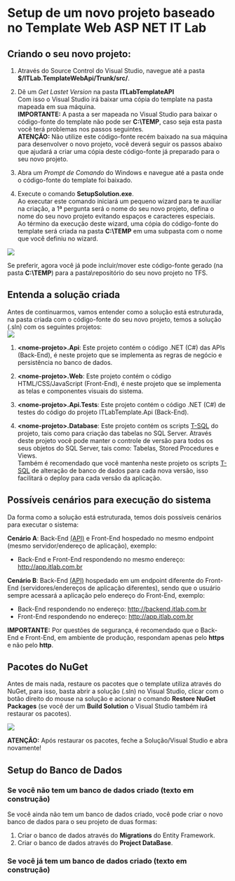# Setup de um novo projeto baseado no Template Web ASP NET IT Lab
## Criando o seu novo projeto:
1. Através do Source Control do Visual Studio, navegue até a pasta **$/ITLab.TemplateWebApi/Trunk/src/**.

2. Dê um *Get Lastet Version* na pasta **ITLabTemplateAPI**
    <br>Com isso o Visual Studio irá baixar uma cópia do template na pasta mapeada em sua máquina.
    <br>**IMPORTANTE:** A pasta a ser mapeada no Visual Studio para baixar o código-fonte do template não pode ser **C:\TEMP**, caso seja esta pasta você terá problemas nos passos seguintes.
    <br>**ATENÇÃO:** Não utilize este código-fonte recém baixado na sua máquina para desenvolver o novo projeto, você deverá seguir os passos abaixo que ajudará a criar uma cópia deste código-fonte já preparado para o seu novo projeto.

3. Abra um *Prompt de Comando* do Windows e navegue até a pasta onde o código-fonte do template foi baixado.

4. Execute o comando **SetupSolution.exe**.
    <br>Ao executar este comando iniciará um pequeno wizard para te auxiliar na criação, a 1ª pergunta será o nome do seu novo projeto, defina o nome do seu novo projeto evitando espaços e caracteres especiais.
    <br>Ao término da execução deste wizard, uma cópia do código-fonte do template será criada na pasta **C:\TEMP** em uma subpasta com o nome que você definiu no wizard.
<img src="https://github.com/ITLab-Academy/Template-Web-ASPNET/blob/master/images/Setup-New-Project.png">

Se preferir, agora você já pode incluir/mover este código-fonte gerado (na pasta **C:\TEMP**) para a pasta\repositório do seu novo projeto no TFS.

## Entenda a solução criada
Antes de continuarmos, vamos entender como a solução está estruturada, na pasta criada com o código-fonte do seu novo projeto, temos a solução (.sln) com os seguintes projetos:
<br><img src="https://github.com/ITLab-Academy/Template-Web-ASPNET/blob/master/images/template-solution.jpg">
<br>
1. **\<nome-projeto>.Api**: Este projeto contém o código .NET (C#) das APIs (Back-End), é neste projeto que se implementa as regras de negócio e persistência no banco de dados.

2. **\<nome-projeto>.Web**: Este projeto contém o código HTML/CSS/JavaScript (Front-End), é neste projeto que se implementa as telas e componentes visuais do sistema.

3. **\<nome-projeto>.Api.Tests**: Este projeto contém o código .NET (C#) de testes do código do projeto ITLabTemplate.Api (Back-End).

4. **\<nome-projeto>.Database**: Este projeto contém os scripts [T-SQL](https://pt.wikipedia.org/wiki/Transact-SQL) do projeto, tais como para criação das tabelas no SQL Server.
Através deste projeto você pode manter o controle de versão para todos os seus objetos do SQL Server, tais como: Tabelas, Stored Procedures e Views.
<br>Também é recomendado que você mantenha neste projeto os scripts [T-SQL](https://pt.wikipedia.org/wiki/Transact-SQL) de alteração de banco de dados para cada nova versão, isso facilitará o deploy para cada versão da aplicação.


## Possíveis cenários para execução do sistema
Da forma como a solução está estruturada, temos dois possíveis cenários para executar o sistema:

**Cenário A**: Back-End [(API)](https://pt.wikipedia.org/wiki/Interface_de_programa%C3%A7%C3%A3o_de_aplica%C3%A7%C3%B5es) e Front-End hospedado no mesmo endpoint (mesmo servidor/endereço de aplicação), exemplo:

- Back-End e Front-End respondendo no mesmo endereço: http://app.itlab.com.br

**Cenário B**: Back-End [(API)](https://pt.wikipedia.org/wiki/Interface_de_programa%C3%A7%C3%A3o_de_aplica%C3%A7%C3%B5es) hospedado em um endpoint diferente do Front-End (servidores/endereços de aplicação diferentes), sendo que o usuário sempre acessará a aplicação pelo endereço do Front-End, exemplo:

- Back-End respondendo no endereço: http://backend.itlab.com.br
- Front-End respondendo no endereço: http://app.itlab.com.br

**IMPORTANTE:** Por questões de segurança, é recomendado que o Back-End e Front-End, em ambiente de produção, respondam apenas pelo **https** e não pelo **http**.

## Pacotes do NuGet
Antes de mais nada, restaure os pacotes que o template utiliza através do NuGet, para isso, basta abrir a solução (.sln) no Visual Studio, clicar com o botão direito do mouse na solução e acionar o comando **Restore NuGet Packages** (se você der um **Build Solution** o Visual Studio também irá restaurar os pacotes).

<img src="https://github.com/ITLab-Academy/Template-Web-ASPNET/blob/master/images/Restore-NuGet-Packages.png">

**ATENÇÃO:** Após restaurar os pacotes, feche a Solução/Visual Studio e abra novamente!


## Setup do Banco de Dados
### Se você não tem um banco de dados criado (texto em construção)
Se você ainda não tem um banco de dados criado, você pode criar o novo banco de dados para o seu projeto de duas formas:
1. Criar o banco de dados através do **Migrations** do Entity Framework.
2. Criar o banco de dados através do **Project DataBase**.

### Se você já tem um banco de dados criado (texto em construção)
